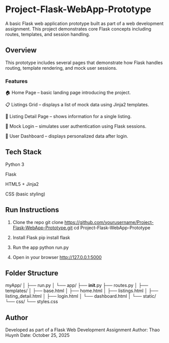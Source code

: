 # Project-Flask-WebApp-Prototype

A basic Flask web application prototype built as part of a web development assignment.
This project demonstrates core Flask concepts including routes, templates, and session handling.

## Overview

This prototype includes several pages that demonstrate how Flask handles routing, template rendering, and mock user sessions.

### Features

🏠 Home Page – basic landing page introducing the project.

📋 Listings Grid – displays a list of mock data using Jinja2 templates.

🏡 Listing Detail Page – shows information for a single listing.

🔐 Mock Login – simulates user authentication using Flask sessions.

👤 User Dashboard – displays personalized data after login.

## Tech Stack

Python 3

Flask

HTML5 + Jinja2

CSS (basic styling)

## Run Instructions
1. Clone the repo
git clone https://github.com/yourusername/Project-Flask-WebApp-Prototype.git
cd Project-Flask-WebApp-Prototype

2. Install Flask
pip install flask

3. Run the app
python run.py

4. Open in your browser
http://127.0.0.1:5000

## Folder Structure
myApp/
│
├── run.py
│
└── app/
    ├── __init__.py
    ├── routes.py
    │
    ├── templates/
    │   ├── base.html
    │   ├── home.html
    │   ├── listings.html
    │   ├── listing_detail.html
    │   ├── login.html
    │   └── dashboard.html
    │
    └── static/
        └── css/
            └── styles.css

## Author

Developed as part of a Flask Web Development Assignment
Author: Thao Huynh
Date: October 25, 2025

